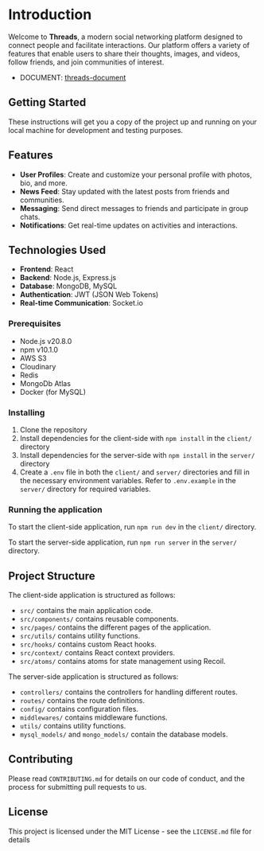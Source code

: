 # Introduction

Welcome to **Threads**, a modern social networking platform designed to connect people and facilitate interactions. Our platform offers a variety of features that enable users to share their thoughts, images, and videos, follow friends, and join communities of interest.

- DOCUMENT: [threads-document](https://www.canva.com/design/DAGFFU20qtY/nStiFRQyJLotYuXfCDrxNg/edit?utm_content=DAGFFU20qtY&utm_campaign=designshare&utm_medium=link2&utm_source=sharebutton)

## Getting Started

These instructions will get you a copy of the project up and running on your local machine for development and testing purposes.

## Features

- **User Profiles**: Create and customize your personal profile with photos, bio, and more.
- **News Feed**: Stay updated with the latest posts from friends and communities.
- **Messaging**: Send direct messages to friends and participate in group chats.
- **Notifications**: Get real-time updates on activities and interactions.

## Technologies Used

- **Frontend**: React
- **Backend**: Node.js, Express.js
- **Database**: MongoDB, MySQL
- **Authentication**: JWT (JSON Web Tokens)
- **Real-time Communication**: Socket.io

### Prerequisites

- Node.js v20.8.0
- npm v10.1.0
- AWS S3
- Cloudinary
- Redis
- MongoDb Atlas
- Docker (for MySQL)

### Installing

1. Clone the repository
2. Install dependencies for the client-side with `npm install` in the `client/` directory
3. Install dependencies for the server-side with `npm install` in the `server/` directory
4. Create a `.env` file in both the `client/` and `server/` directories and fill in the necessary environment variables. Refer to `.env.example` in the `server/` directory for required variables.

### Running the application

To start the client-side application, run `npm run dev` in the `client/` directory.

To start the server-side application, run `npm run server` in the `server/` directory.

## Project Structure

The client-side application is structured as follows:

- `src/` contains the main application code.
- `src/components/` contains reusable components.
- `src/pages/` contains the different pages of the application.
- `src/utils/` contains utility functions.
- `src/hooks/` contains custom React hooks.
- `src/context/` contains React context providers.
- `src/atoms/` contains atoms for state management using Recoil.

The server-side application is structured as follows:

- `controllers/` contains the controllers for handling different routes.
- `routes/` contains the route definitions.
- `config/` contains configuration files.
- `middlewares/` contains middleware functions.
- `utils/` contains utility functions.
- `mysql_models/` and `mongo_models/` contain the database models.

## Contributing

Please read `CONTRIBUTING.md` for details on our code of conduct, and the process for submitting pull requests to us.

## License

This project is licensed under the MIT License - see the `LICENSE.md` file for details